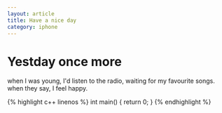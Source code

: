 ```yaml
---
layout: article
title: Have a nice day
category: iphone
---
```

# Yestday once more
when I was young, I'd listen to the radio, waiting for my favourite songs.
when they say, I feel happy.

{% highlight c++ linenos %}
int main()
{
	return 0;
}
{% endhighlight %}

